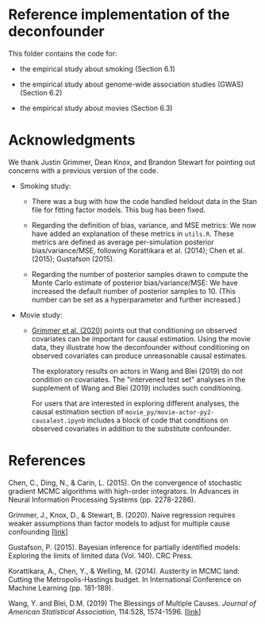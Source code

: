 # Reference implementation of the deconfounder

This folder contains the code for:

+ the empirical study about smoking (Section 6.1)

+ the empirical study about genome-wide association studies (GWAS)
  (Section 6.2)

+ the empirical study about movies (Section 6.3)

# Acknowledgments

We thank Justin Grimmer, Dean Knox, and Brandon Stewart for pointing
out concerns with a previous version of the code.

+ Smoking study:

	+ There was a bug with how the code handled heldout data in the
	  Stan file for fitting factor models. This bug has been fixed.

	+ Regarding the definition of bias, variance, and MSE metrics: We
	  now have added an explanation of these metrics in
	  `utils.R`. These metrics are defined as average per-simulation
	  posterior bias/variance/MSE, following Korattikara et
	  al. (2014); Chen et al. (2015); Gustafson (2015).

	+ Regarding the number of posterior samples drawn to compute the
	  Monte Carlo estimate of posterior bias/variance/MSE: We have
	  increased the default number of posterior samples to 10. (This
	  number can be set as a hyperparameter and further increased.)

+ Movie study:

	+ [Grimmer et al.  (2020)](https://www.dropbox.com/s/71m4ncw6s9nkek7/gks.pdf)
	  points out that conditioning on observed covariates can be
	  important for causal estimation. Using the movie data, they
	  illustrate how the deconfounder without conditioning on observed
	  covariates can produce unreasonable causal estimates.

      The exploratory results on actors in Wang and Blei (2019) do not
	  condition on covariates.  The "intervened test set" analyses in
	  the supplement of Wang and Blei (2019) includes such
	  conditioning.

      For users that are interested in exploring different analyses,
	  the causal estimation section of
	  `movie_py/movie-actor-py2-causalest.ipynb` includes a block
	  of code that conditions on observed covariates in addition to
	  the substitute confounder.

# References

Chen, C., Ding, N., & Carin, L. (2015). On the convergence of
stochastic gradient MCMC algorithms with high-order integrators. In
Advances in Neural Information Processing Systems (pp. 2278-2286).


Grimmer, J., Knox, D., & Stewart, B. (2020). Naive regression requires
weaker assumptions than factor models to adjust for multiple cause
confounding
[[link](https://www.dropbox.com/s/71m4ncw6s9nkek7/gks.pdf)]


Gustafson, P. (2015). Bayesian inference for partially identified
models: Exploring the limits of limited data (Vol. 140). CRC Press.


Korattikara, A., Chen, Y., & Welling, M. (2014). Austerity in MCMC
land: Cutting the Metropolis-Hastings budget. In International
Conference on Machine Learning (pp. 181-189).


Wang, Y. and Blei, D.M. (2019) The Blessings of Multiple Causes.
_Journal of American Statistical Association_, 114:528, 1574-1596.
[[link](https://amstat.tandfonline.com/doi/full/10.1080/01621459.2019.1686987?af=R)]






